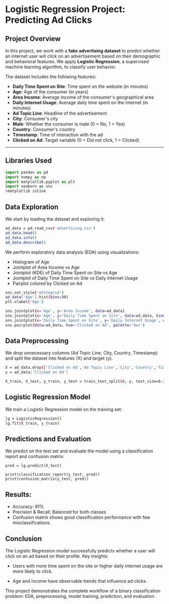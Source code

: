 # Logistic Regression Project: Predicting Ad Clicks

## Project Overview
In this project, we work with a **fake advertising dataset** to predict whether an internet user will click on an advertisement based on their demographic and behavioral features. We apply **Logistic Regression**, a supervised machine learning algorithm, to classify user behavior.

The dataset includes the following features:

- **Daily Time Spent on Site**: Time spent on the website (in minutes)  
- **Age**: Age of the consumer (in years)  
- **Area Income**: Average income of the consumer's geographical area  
- **Daily Internet Usage**: Average daily time spent on the internet (in minutes)  
- **Ad Topic Line**: Headline of the advertisement  
- **City**: Consumer's city  
- **Male**: Whether the consumer is male (0 = No, 1 = Yes)  
- **Country**: Consumer's country  
- **Timestamp**: Time of interaction with the ad  
- **Clicked on Ad**: Target variable (0 = Did not click, 1 = Clicked)  

---

## Libraries Used
```python
import pandas as pd
import numpy as np
import matplotlib.pyplot as plt
import seaborn as sns
%matplotlib inline
```

## Data Exploration

We start by loading the dataset and exploring it:
```bash
ad_data = pd.read_csv('advertising.csv')
ad_data.head()
ad_data.info()
ad_data.describe()
```

We perform exploratory data analysis (EDA) using visualizations:

- Histogram of Age
- Jointplot of Area Income vs Age
- Jointplot (KDE) of Daily Time Spent on Site vs Age
- Jointplot of Daily Time Spent on Site vs Daily Internet Usage
- Pairplot colored by Clicked on Ad
```bash
sns.set_style('whitegrid')
ad_data['Age'].hist(bins=30)
plt.xlabel('Age')

sns.jointplot(x='Age', y='Area Income', data=ad_data)
sns.jointplot(x='Age', y='Daily Time Spent on Site', data=ad_data, kind='kde', color='red')
sns.jointplot(x='Daily Time Spent on Site', y='Daily Internet Usage', data=ad_data, color='green')
sns.pairplot(data=ad_data, hue='Clicked on Ad', palette='bwr')
```
## Data Preprocessing

We drop unnecessary columns (Ad Topic Line, City, Country, Timestamp) and split the dataset into features (X) and target (y).
```bash
X = ad_data.drop(['Clicked on Ad','Ad Topic Line','City','Country','Timestamp'], axis=1)
y = ad_data['Clicked on Ad']

X_train, X_test, y_train, y_test = train_test_split(X, y, test_size=0.33, random_state=42)
```

## Logistic Regression Model
We train a Logistic Regression model on the training set:
```bash
lg = LogisticRegression()
lg.fit(X_train, y_train)
```

## Predictions and Evaluation

We predict on the test set and evaluate the model using a classification report and confusion matrix:
```
pred = lg.predict(X_test)

print(classification_report(y_test, pred))
print(confusion_matrix(y_test, pred))

```

## Results:
- Accuracy: 91%
- Precision & Recall: Balanced for both classes
- Confusion matrix shows good classification performance with few misclassifications.

## Conclusion

The Logistic Regression model successfully predicts whether a user will click on an ad based on their profile. Key insights:

- Users with more time spent on the site or higher daily internet usage are more likely to click.

- Age and income have observable trends that influence ad clicks.

This project demonstrates the complete workflow of a binary classification problem: EDA, preprocessing, model training, prediction, and evaluation.
